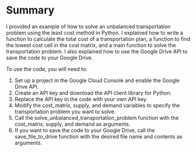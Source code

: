 # Summary

I provided an example of how to solve an unbalanced transportation problem using the least cost method in Python.
I explained how to write a function to calculate the total cost of a transportation plan, a function to find the lowest cost cell in the cost matrix, and
a main function to solve the transportation problem. I also explained how to use the Google Drive API to save the code to your Google Drive.

To use the code, you will need to:

1. Set up a project in the Google Cloud Console and enable the Google Drive API.
2. Create an API key and download the API client library for Python.
3. Replace the API key in the code with your own API key.
4. Modify the cost_matrix, supply, and demand variables to specify the transportation problem you want to solve.
5. Call the solve_unbalanced_transportation_problem function with the cost_matrix, supply, and demand as arguments.
6. If you want to save the code to your Google Drive, call the save_file_to_drive function with the desired file name and contents as arguments.

